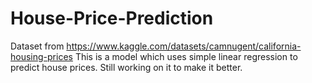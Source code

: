 # House-Price-Prediction
Dataset from https://www.kaggle.com/datasets/camnugent/california-housing-prices
This is a model which uses simple linear regression to predict house prices.
Still working on it to make it better.
